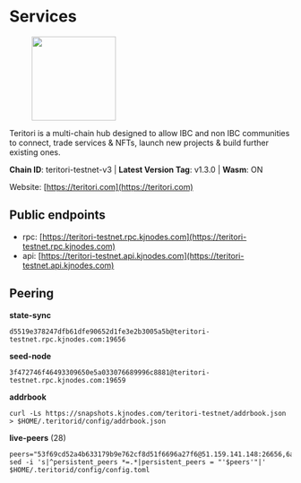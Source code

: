 # Services

<figure><img src="https://raw.githubusercontent.com/kj89/testnet_manuals/main/pingpub/logos/teritori.png" width="150" alt=""><figcaption></figcaption></figure>

Teritori is a multi-chain hub designed to allow IBC and non IBC communities  to connect, trade services & NFTs, launch new projects & build further existing ones.

**Chain ID**: teritori-testnet-v3 | **Latest Version Tag**: v1.3.0 | **Wasm**: ON

Website: [https://teritori.com](https://teritori.com)


## Public endpoints

* rpc: [https://teritori-testnet.rpc.kjnodes.com](https://teritori-testnet.rpc.kjnodes.com)
* api: [https://teritori-testnet.api.kjnodes.com](https://teritori-testnet.api.kjnodes.com)

## Peering

**state-sync**

```
d5519e378247dfb61dfe90652d1fe3e2b3005a5b@teritori-testnet.rpc.kjnodes.com:19656
```

**seed-node**

```
3f472746f46493309650e5a033076689996c8881@teritori-testnet.rpc.kjnodes.com:19659
```

**addrbook**
```
curl -Ls https://snapshots.kjnodes.com/teritori-testnet/addrbook.json > $HOME/.teritorid/config/addrbook.json
```

**live-peers** (28)
```
peers="53f69cd52a4b633179b9e762cf8d51f6696a27f6@51.159.141.148:26656,6a94690aa76f7ffbfa1ee93c50dddfb571f159b6@5.189.130.43:19656,15dd94f68c450da2c3b7c60b6364e3dce6f0cbf2@185.193.66.68:26641,ec0c58dbfe67a12ea16951134e29a6566ac05add@185.217.125.98:26656,3b539b6cff93fb3631d0a600a56ade3c6ca6bea3@51.79.28.170:26656,c56b132be41b247c9f8fa1f2addaca57f9946e29@75.119.159.159:44656,0e51ebd10636b48b69625677a5154b839ff3f557@65.108.43.116:56107,2da1141f27d403e9d0cd0ecf3f02d71a3ed5031a@94.23.207.45:30529,69012ce642095e15f588ddb154327633bb2ecb9c@65.109.39.223:26656,356fbd3263e387bea0528ac4bbbc89a83d52e9fa@65.21.134.202:26736,0d19829b0dd1fc324cfde1f7bc15860c896b7ac1@65.108.121.240:27656,ac94097daec8a32d4ed3f074f26f214cedfbb541@85.173.112.154:26656,b43fd626841df11d1b397ef51f1919824d6ff258@88.198.39.43:26696,d3b788cb700cf09a868d0c4e745ad54c7835e8c0@195.201.165.123:20026,6bc9f80a5123d62c23aadb7b5d68b740a794b0c6@207.180.194.156:36656,c89ecc57dc30addb7e9032684916725c25b2a6c5@162.55.103.44:26656,ccc59b8a55f9c6e7a24bd693e2796f781ea3a670@65.108.227.133:27656,d888e05bac5209df36bdeef3497c00c96367a04f@195.201.231.163:26656,e1b331c1f3cba509960c65d6c6bc9b49532bcbaa@65.109.85.170:27656,7c6deaf1249610bf058f8f2127e0aa6241faa837@65.108.238.217:11054,31413c99357d0cfc48a46767ade171db2ea0205e@135.181.138.160:46656,5ae1012f9b0f4672d8152de903d115dd2f1a3ee3@65.21.170.3:27656,bf100c1b6b44a6e96ab5691f3023cec3c27747fd@144.126.142.78:46656,d590ca2f08c6793516c4923c0a62075c57f64b59@135.181.206.223:26656,9d709483ac8dbbe4adf19eb1b4732531254a2045@116.202.236.115:26656,a97eb7a4f3d857f1ff82265d2905fc0762a6bfd4@135.125.5.31:54256,e1c50c477202e2f37643d044a6cde3c913f42230@65.108.71.92:54256,d5519e378247dfb61dfe90652d1fe3e2b3005a5b@65.109.68.190:19656"
sed -i 's|^persistent_peers *=.*|persistent_peers = "'$peers'"|' $HOME/.teritorid/config/config.toml
```
